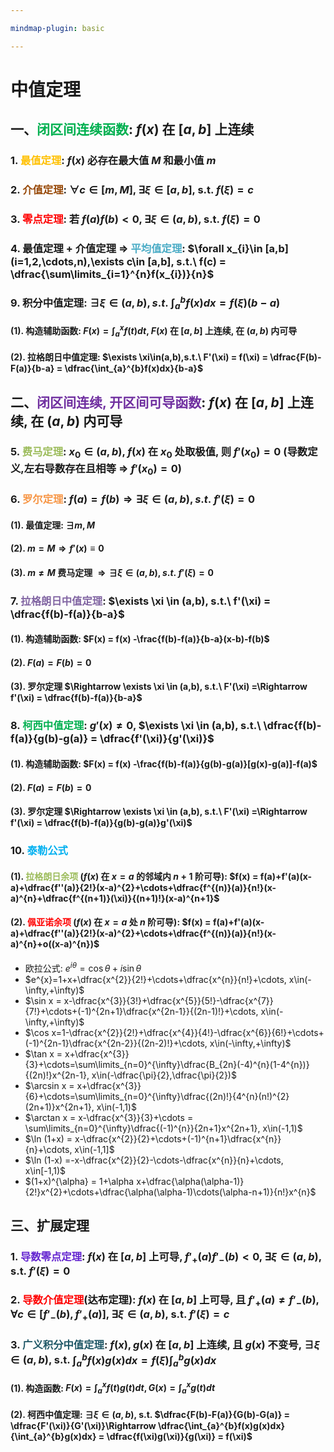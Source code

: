 ```yaml
---

mindmap-plugin: basic

---
```

# 中值定理

## 一、<font color="#00b050">闭区间连续函数</font>: $f(x)$ 在 $[a,b]$ 上连续

### 1. <font color="#ffc000">最值定理</font>: $f(x)$ 必存在最大值 $M$ 和最小值 $m$

### 2. <font color="#974806">介值定理</font>: $\forall c\in [m,M]$, $\exists \xi \in [a,b]$, s.t. $f(\xi)=c$

### 3. <font color="#ff0000">零点定理</font>: 若 $f(a)f(b)<0$, $\exists \xi \in (a,b)$, s.t. $f(\xi)=0$

### 4. 最值定理 $+$ 介值定理 $\Rightarrow$ <font color="#4bacc6">平均值定理</font>: $\forall x_{i}\in [a,b](i=1,2,\cdots,n),\exists c\in [a,b], s.t.\ f(c) = \dfrac{\sum\limits_{i=1}^{n}f(x_{i})}{n}$ 

### 9. 积分中值定理: $\exists \xi\in(a,b),s.t.\ \int_{a}^{b}f(x)dx = f(\xi)(b-a)$
#### (1). 构造辅助函数: $F(x) = \int_{a}^{x}f(t)dt$, $F(x)$ 在 $[a,b]$ 上连续, 在 $(a,b)$ 内可导 
#### (2). 拉格朗日中值定理: $\exists \xi\in(a,b),s.t.\ F'(\xi) = f(\xi) = \dfrac{F(b)-F(a)}{b-a} = \dfrac{\int_{a}^{b}f(x)dx}{b-a}$


## 二、<font color="#7030a0">闭区间连续, 开区间可导函数</font>: $f(x)$ 在 $[a,b]$ 上连续, 在 $(a,b)$ 内可导

### 5. <font color="#9bbb59">费马定理</font>: $x_{0}\in(a,b)$, $f(x)$ 在 $x_{0}$ 处取极值, 则 $f'(x_{0})=0$ (导数定义,左右导数存在且相等 $\Rightarrow$ $f'(x_{0})=0$)

### 6. <font color="#f79646">罗尔定理</font>: $f(a) = f(b)\Rightarrow \exists \xi \in (a,b), s.t.\ f'(\xi) =0$ 
#### (1). 最值定理: $\exists m,M$ 
#### (2). $m=M\Rightarrow f'(x) \equiv 0$ 
#### (3). $m\neq M$ 费马定理 $\Rightarrow \exists \xi\in(a,b), s.t.\ f'(\xi) =0$

### 7. <font color="#8064a2">拉格朗日中值定理</font>: $\exists \xi \in (a,b), s.t.\ f'(\xi) = \dfrac{f(b)-f(a)}{b-a}$
#### (1). 构造辅助函数: $F(x) = f(x) -\frac{f(b)-f(a)}{b-a}(x-b)-f(b)$
#### (2). $F(a) = F(b) =0$
#### (3). 罗尔定理 $\Rightarrow \exists \xi \in (a,b), s.t.\ F'(\xi) =\Rightarrow f'(\xi) = \dfrac{f(b)-f(a)}{b-a}$

### 8. <font color="#00b050">柯西中值定理</font>: $g'(x)\neq 0$, $\exists \xi \in (a,b), s.t.\ \dfrac{f(b)-f(a)}{g(b)-g(a)} = \dfrac{f'(\xi)}{g'(\xi)}$
#### (1). 构造辅助函数: $F(x) = f(x) -\frac{f(b)-f(a)}{g(b)-g(a)}[g(x)-g(a)]-f(a)$
#### (2). $F(a) = F(b) =0$
#### (3). 罗尔定理 $\Rightarrow \exists \xi \in (a,b), s.t.\ F'(\xi) =\Rightarrow f'(\xi) = \dfrac{f(b)-f(a)}{g(b)-g(a)}g'(\xi)$


### 10. <font color="#00b0f0">泰勒公式</font>

#### (1). <font color="#9bbb59">拉格朗日余项</font>  ($f(x)$ 在 $x=a$ 的邻域内 $n+1$ 阶可导): $f(x) = f(a)+f'(a)(x-a)+\dfrac{f''(a)}{2!}(x-a)^{2}+\cdots+\dfrac{f^{(n)}(a)}{n!}(x-a)^{n}+\dfrac{f^{(n+1)}(\xi)}{(n+1)!}(x-a)^{n+1}$

#### (2). <font color="#ff0000">佩亚诺余项</font>  ($f(x)$ 在 $x=a$ 处 $n$ 阶可导): $f(x) = f(a)+f'(a)(x-a)+\dfrac{f''(a)}{2!}(x-a)^{2}+\cdots+\dfrac{f^{(n)}(a)}{n!}(x-a)^{n}+o((x-a)^{n})$

- 欧拉公式: $e^{i\theta}=\cos \theta+i\sin\theta$
- $e^{x}=1+x+\dfrac{x^{2}}{2!}+\cdots+\dfrac{x^{n}}{n!}+\cdots, x\in(-\infty,+\infty)$
- $\sin x = x-\dfrac{x^{3}}{3!}+\dfrac{x^{5}}{5!}-\dfrac{x^{7}}{7!}+\cdots+(-1)^{2n+1}\dfrac{x^{2n-1}}{(2n-1)!}+\cdots, x\in(-\infty,+\infty)$
- $\cos x=1-\dfrac{x^{2}}{2!}+\dfrac{x^{4}}{4!}-\dfrac{x^{6}}{6!}+\cdots+(-1)^{2n-1}\dfrac{x^{2n-2}}{(2n-2)!}+\cdots, x\in(-\infty,+\infty)$
- $\tan x = x+\dfrac{x^{3}}{3}+\cdots=\sum\limits_{n=0}^{\infty}\dfrac{B_{2n}(-4)^{n}(1-4^{n})}{(2n)!}x^{2n-1}, x\in(-\dfrac{\pi}{2},\dfrac{\pi}{2})$
- $\arcsin x = x+\dfrac{x^{3}}{6}+\cdots=\sum\limits_{n=0}^{\infty}\dfrac{(2n)!}{4^{n}(n!)^{2}(2n+1)}x^{2n+1}, x\in(-1,1)$
- $\arctan x = x-\dfrac{x^{3}}{3}+\cdots = \sum\limits_{n=0}^{\infty}\dfrac{(-1)^{n}}{2n+1}x^{2n+1}, x\in(-1,1)$
- $\ln (1+x) = x-\dfrac{x^{2}}{2}+\cdots+(-1)^{n+1}\dfrac{x^{n}}{n}+\cdots, x\in(-1,1]$
- $\ln (1-x) =-x-\dfrac{x^{2}}{2}-\cdots-\dfrac{x^{n}}{n}+\cdots, x\in[-1,1)$
- $(1+x)^{\alpha} = 1+\alpha x+\dfrac{\alpha(\alpha-1)}{2!}x^{2}+\cdots+\dfrac{\alpha(\alpha-1)\cdots(\alpha-n+1)}{n!}x^{n}$

## 三、扩展定理

### 1. <font color="#6425d0">导数零点定理</font>: $f(x)$ 在 $[a,b]$ 上可导, $f'_{+}(a)f'_{-}(b)<0$, $\exists \xi \in (a,b)$, s.t. $f'(\xi)=0$

### 2. <font color="#ff0000">导数介值定理</font>(达布定理): $f(x)$ 在 $[a,b]$ 上可导, 且 $f'_{+}(a)\neq f'_{-}(b)$, $\forall c\in [f'_{-}(b),f'_{+}(a)]$, $\exists \xi \in (a,b)$, s.t. $f'(\xi)=c$

### 3. <font color="#205867">广义积分中值定理</font>: $f(x),g(x)$ 在 $[a,b]$ 上连续, 且 $g(x)$ 不变号, $\exists \xi \in (a,b)$, s.t. $\int_{a}^{b}f(x)g(x)dx = f(\xi)\int_{a}^{b}g(x)dx$
#### (1). 构造函数: $F(x) = \int_{a}^{x}f(t)g(t)dt,G(x) = \int_{a}^{x}g(t)dt$
#### (2). 柯西中值定理: $\exists \xi \in (a,b)$, s.t. $\dfrac{F(b)-F(a)}{G(b)-G(a)} = \dfrac{F'(\xi)}{G'(\xi)}\Rightarrow \dfrac{\int_{a}^{b}f(x)g(x)dx}{\int_{a}^{b}g(x)dx} = \dfrac{f(\xi)g(\xi)}{g(\xi)} = f(\xi)$ 
